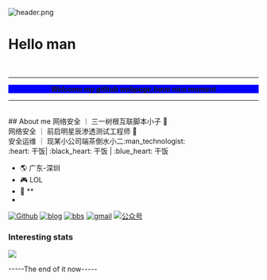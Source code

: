 ![header.png](https://api.lyiqk.cn/bing/)
# Hello man
<br />
<hr>
<p style="background-color:blue;" align='center'><i><b>Welcome my github webpage,have nice moment</b></i>
</p>
<hr>
<br />
## About me
网络安全 ｜ 三一树根互联脚本小子 🤔<br />
网络安全 ｜ 前启明星辰渗透测试工程师 🤖<br />
安全运维 ｜ 现某小公司端茶倒水小二:man_technologist:<br />
:heart: 干饭| :black_heart: 干饭 | :blue_heart: 干饭

- :earth_americas:  广东-深圳
- :video_game:  LOL
- :gem:  **
- 
[![Github](https://img.shields.io/github/followers/ghostaatrox?label=Github&style=social)](https://github.com/ghostaatrox)
[![blog](https://img.shields.io/badge/blog-Aatrox'blog-green)](https://www.ghostgroup.cn/blog)
[![bbs](https://img.shields.io/badge/BBS-Ghostforum-green)](https://www.ghostgroup.cn/)
[![gmail](https://img.shields.io/badge/email-aatroxghost@gamil.com-green?logo=gmail)](mailto:aatroxghost@gmail.com)
[![公众号](https://img.shields.io/badge/公众号-C3sec-green)](https://www.baidu.com/)

### Interesting stats
![](https://github-readme-stats.vercel.app/api?username=ghostaatrox&theme=dark)

-----The end of it now-----
